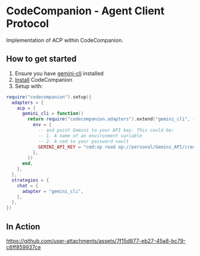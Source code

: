 # CodeCompanion - Agent Client Protocol

Implementation of ACP within CodeCompanion.

## How to get started

1. Ensure you have [gemini-cli](https://github.com/google-gemini/gemini-cli) installed
2. [Install](https://codecompanion.olimorris.dev/installation.html) CodeCompanion
3. Setup with:

```lua
require("codecompanion").setup({
  adapters = {
    acp = {
      gemini_cli = function()
        return require("codecompanion.adapters").extend("gemini_cli", {
          env = {
            -- and point Gemini to your API key. This could be:
            -- 1. A name of an environment variable
            -- 2. A cmd to your password vault
            GEMINI_API_KEY = "cmd:op read op://personal/Gemini_API/credential --no-newline",
          },
        })
      end,
    },
  },
  strategies = {
    chat = {
      adapter = "gemini_cli",
    },
  },
})
```

## In Action

https://github.com/user-attachments/assets/7f15d877-eb27-45a8-bc79-c6ff859937ce

